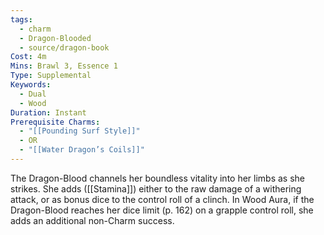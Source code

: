 ```yaml
---
tags:
  - charm
  - Dragon-Blooded
  - source/dragon-book
Cost: 4m
Mins: Brawl 3, Essence 1
Type: Supplemental
Keywords:
  - Dual
  - Wood
Duration: Instant
Prerequisite Charms:
  - "[[Pounding Surf Style]]"
  - OR
  - "[[Water Dragon’s Coils]]"
---
```

The Dragon-Blood channels her boundless vitality into her limbs as she strikes. She adds ([[Stamina]]) either to the raw damage of a withering attack, or as bonus dice to the control roll of a clinch. In Wood Aura, if the Dragon-Blood reaches her dice limit (p. 162) on a grapple control roll, she adds an additional non-Charm success.